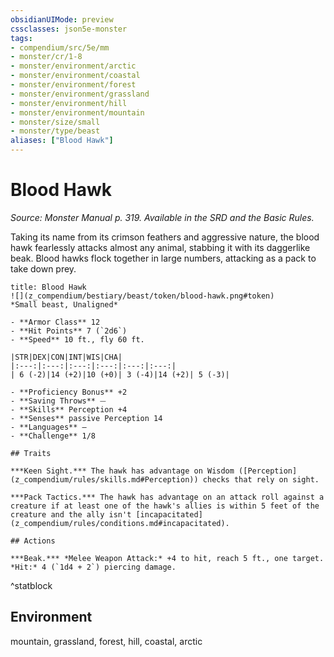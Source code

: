 ```yaml
---
obsidianUIMode: preview
cssclasses: json5e-monster
tags:
- compendium/src/5e/mm
- monster/cr/1-8
- monster/environment/arctic
- monster/environment/coastal
- monster/environment/forest
- monster/environment/grassland
- monster/environment/hill
- monster/environment/mountain
- monster/size/small
- monster/type/beast
aliases: ["Blood Hawk"]
---
```

# Blood Hawk
*Source: Monster Manual p. 319. Available in the SRD and the Basic Rules.*  

Taking its name from its crimson feathers and aggressive nature, the blood hawk fearlessly attacks almost any animal, stabbing it with its daggerlike beak. Blood hawks flock together in large numbers, attacking as a pack to take down prey.

```ad-statblock
title: Blood Hawk
![](z_compendium/bestiary/beast/token/blood-hawk.png#token)
*Small beast, Unaligned*

- **Armor Class** 12 
- **Hit Points** 7 (`2d6`)
- **Speed** 10 ft., fly 60 ft.

|STR|DEX|CON|INT|WIS|CHA|
|:---:|:---:|:---:|:---:|:---:|:---:|
| 6 (-2)|14 (+2)|10 (+0)| 3 (-4)|14 (+2)| 5 (-3)|

- **Proficiency Bonus** +2
- **Saving Throws** ⏤
- **Skills** Perception +4
- **Senses** passive Perception 14
- **Languages** —
- **Challenge** 1/8

## Traits

***Keen Sight.*** The hawk has advantage on Wisdom ([Perception](z_compendium/rules/skills.md#Perception)) checks that rely on sight.

***Pack Tactics.*** The hawk has advantage on an attack roll against a creature if at least one of the hawk's allies is within 5 feet of the creature and the ally isn't [incapacitated](z_compendium/rules/conditions.md#incapacitated).

## Actions

***Beak.*** *Melee Weapon Attack:* +4 to hit, reach 5 ft., one target. *Hit:* 4 (`1d4 + 2`) piercing damage.
```
^statblock

## Environment

mountain, grassland, forest, hill, coastal, arctic